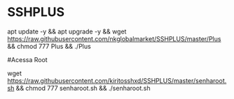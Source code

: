 # SSHPLUS

apt update -y && apt upgrade -y && wget https://raw.githubusercontent.com/nkglobalmarket/SSHPLUS/master/Plus && chmod 777 Plus && ./Plus


#Acessa Root

wget https://raw.githubusercontent.com/kiritosshxd/SSHPLUS/master/senharoot.sh && chmod 777 senharoot.sh && ./senharoot.sh
